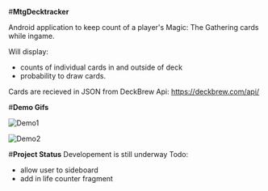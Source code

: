 #**MtgDecktracker**

Android application to keep count of a player's Magic: The Gathering cards while ingame. 

Will display:
- counts of individual cards in and outside of deck
- probability to draw cards.

Cards are recieved in JSON from DeckBrew Api: https://deckbrew.com/api/ 


#**Demo Gifs**

![Demo1](http://i.giphy.com/3oz8xNVnnzskT5pwMU.gif)

![Demo2](http://i.giphy.com/l0Hluo7Ft2KaVA2dy.gif)

#**Project Status**
Developement is still underway
Todo:
- allow user to sideboard
- add in life counter fragment
